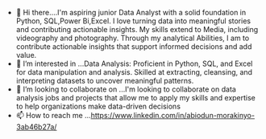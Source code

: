 - 👋 Hi there....I'm aspiring junior Data Analyst with a solid foundation in Python, SQL,Power Bi,Excel. I love turning data into meaningful stories and contributing actionable insights. My skills extend to Media, including videography and photography. Through my analytical Abilities, I am to contribute actionable insights that support informed decisions and add value.
- 👀 I’m interested in ...Data Analysis: Proficient in Python, SQL, and Excel for data manipulation and analysis. Skilled at extracting, cleansing, and interpreting datasets to uncover meaningful patterns.
- 💞️ I’m looking to collaborate on ...I'm looking to collaborate on data analysis jobs and projects that allow me to apply my skills and expertise to help organizations make data-driven decisions
- 📫 How to reach me ...https://www.linkedin.com/in/abiodun-morakinyo-3ab46b27a/

<!---
blackcoffe69/blackcoffe69 is a ✨ special ✨ repository because its `README.md` (this file) appears on your GitHub profile.
You can click the Preview link to take a look at your changes.
--->
